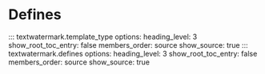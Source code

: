# Defines

::: textwatermark.template_type
    options:
      heading_level: 3
      show_root_toc_entry: false
      members_order: source
      show_source: true
::: textwatermark.defines
    options:
      heading_level: 3
      show_root_toc_entry: false
      members_order: source
      show_source: true
